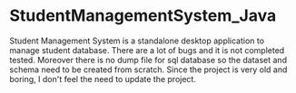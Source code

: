 # StudentManagementSystem_Java
Student Management System is a standalone desktop application to manage student database. 
There are a lot of bugs and it is not completed tested.
Moreover there is no dump file for sql database so the dataset and schema need to be created from scratch.
Since the project is very old and boring, I don't feel the need to update the project.
